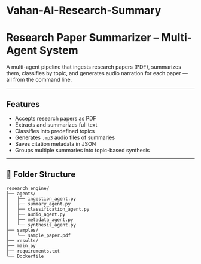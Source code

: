 # Vahan-AI-Research-Summary

# Research Paper Summarizer – Multi-Agent System

A multi-agent pipeline that ingests research papers (PDF), summarizes them, classifies by topic, and generates audio narration for each paper — all from the command line.

---

## Features
- Accepts research papers as PDF
- Extracts and summarizes full text
- Classifies into predefined topics
- Generates `.mp3` audio files of summaries
- Saves citation metadata in JSON
- Groups multiple summaries into topic-based synthesis

---

## 📁 Folder Structure
```
research_engine/
├── agents/
│   ├── ingestion_agent.py
│   ├── summary_agent.py
│   ├── classification_agent.py
│   ├── audio_agent.py
│   ├── metadata_agent.py
│   └── synthesis_agent.py
├── samples/
│   └── sample_paper.pdf
├── results/
├── main.py
├── requirements.txt
└── Dockerfile
```
